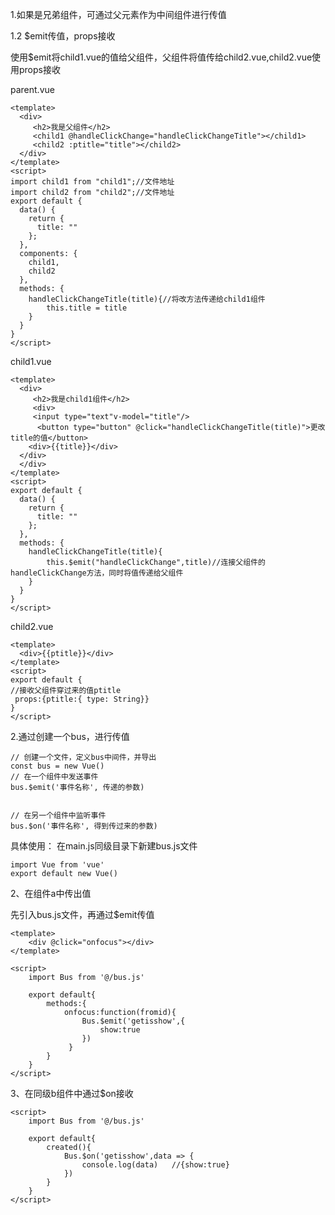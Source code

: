 
1.如果是兄弟组件，可通过父元素作为中间组件进行传值 


1.2 $emit传值，props接收

使用$emit将child1.vue的值给父组件，父组件将值传给child2.vue,child2.vue使用props接收

parent.vue
```
<template>
  <div>
     <h2>我是父组件</h2>
     <child1 @handleClickChange="handleClickChangeTitle"></child1>
     <child2 :ptitle="title"></child2>
  </div>
</template>
<script>
import child1 from "child1";//文件地址
import child2 from "child2";//文件地址
export default {
  data() {
    return {
      title: ""
    };
  },
  components: {
    child1,
    child2
  },
  methods: {
    handleClickChangeTitle(title){//将改方法传递给child1组件
        this.title = title
    }
  }
}
</script>
```

child1.vue

```
<template>
  <div>
     <h2>我是child1组件</h2>
     <div>
     <input type="text"v-model="title"/>
      <button type="button" @click="handleClickChangeTitle(title)">更改title的值</button>
    <div>{{title}}</div>
  </div>
  </div>
</template>
<script>
export default {
  data() {
    return {
      title: ""
    };
  },
  methods: {
    handleClickChangeTitle(title){
        this.$emit("handleClickChange",title)//连接父组件的handleClickChange方法，同时将值传递给父组件
    }
  }
}
</script>
```

child2.vue
```
<template>
  <div>{{ptitle}}</div>
</template>
<script>
export default {
//接收父组件穿过来的值ptitle
 props:{ptitle:{ type: String}}
}
</script>
```




2.通过创建一个bus，进行传值

```
// 创建一个文件，定义bus中间件，并导出
const bus = new Vue()
// 在一个组件中发送事件
bus.$emit('事件名称', 传递的参数)


// 在另一个组件中监听事件
bus.$on('事件名称', 得到传过来的参数)
```


具体使用：
在main.js同级目录下新建bus.js文件

```
import Vue from 'vue'
export default new Vue()

```

2、在组件a中传出值

先引入bus.js文件，再通过$emit传值

```
<template>
	<div @click="onfocus"></div>
</template>

<script>
    import Bus from '@/bus.js'
    
	export default{
		methods:{
	    	onfocus:function(fromid){
		    	Bus.$emit('getisshow',{
		    		show:true
		    	})
		     }
	    }
	}
</script>
```


3、在同级b组件中通过$on接收

```
<script>
    import Bus from '@/bus.js'
    
	export default{
		created(){
			Bus.$on('getisshow',data => {
				console.log(data)   //{show:true}
			})
		}
	}
</script>

```

